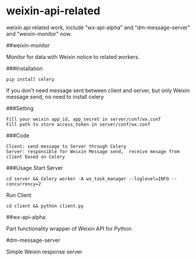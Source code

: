 # weixin-api-related
weixin api related work, include "wx-api-alpha" and "dm-message-server" and "weixin-monitor" now.

##weixin-monitor

Monitor for data with Weixin notice to related workers.

###Installation

    pip install celery
   If you don't need message sent between client and server, but only Weixin message send, no need to install celery
  
###Setting

    Fill your weixin app_id, app_secret in server/conf/wx.conf
    Fill path to store access_token in server/conf/wx.conf

###Code

    Client: send message to Server through Celery
    Server: responsible for Weixin Message send,  receive mesage from client based on Celery
    
###Usage
   Start Server
    
    cd server && Celery worker -A wx_task_manager --loglevel=INFO --concurrency=2
   Run Client
   
    cd client && python client.py

##wx-api-alpha

Part functionality wrapper of Weixin API for Python

#dm-message-server

Simple Weixin response server

